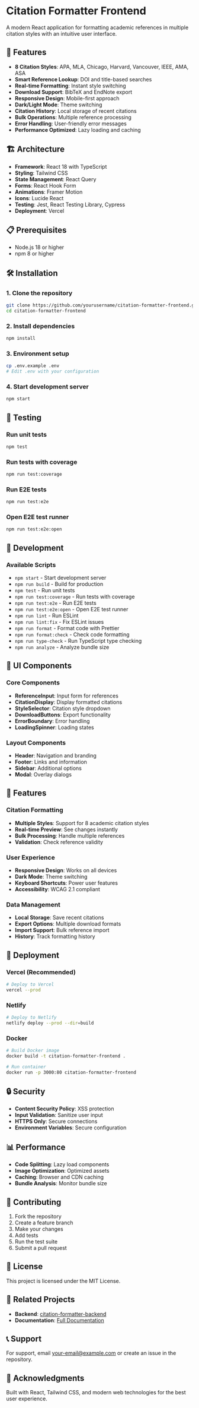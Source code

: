 # Citation Formatter Frontend

A modern React application for formatting academic references in multiple citation styles with an intuitive user interface.

## 🚀 Features

- **8 Citation Styles**: APA, MLA, Chicago, Harvard, Vancouver, IEEE, AMA, ASA
- **Smart Reference Lookup**: DOI and title-based searches
- **Real-time Formatting**: Instant style switching
- **Download Support**: BibTeX and EndNote export
- **Responsive Design**: Mobile-first approach
- **Dark/Light Mode**: Theme switching
- **Citation History**: Local storage of recent citations
- **Bulk Operations**: Multiple reference processing
- **Error Handling**: User-friendly error messages
- **Performance Optimized**: Lazy loading and caching

## 🏗️ Architecture

- **Framework**: React 18 with TypeScript
- **Styling**: Tailwind CSS
- **State Management**: React Query
- **Forms**: React Hook Form
- **Animations**: Framer Motion
- **Icons**: Lucide React
- **Testing**: Jest, React Testing Library, Cypress
- **Deployment**: Vercel

## 📋 Prerequisites

- Node.js 18 or higher
- npm 8 or higher

## 🛠️ Installation

### 1. Clone the repository
```bash
git clone https://github.com/yourusername/citation-formatter-frontend.git
cd citation-formatter-frontend
```

### 2. Install dependencies
```bash
npm install
```

### 3. Environment setup
```bash
cp .env.example .env
# Edit .env with your configuration
```

### 4. Start development server
```bash
npm start
```

## 🧪 Testing

### Run unit tests
```bash
npm test
```

### Run tests with coverage
```bash
npm run test:coverage
```

### Run E2E tests
```bash
npm run test:e2e
```

### Open E2E test runner
```bash
npm run test:e2e:open
```

## 🔧 Development

### Available Scripts

- `npm start` - Start development server
- `npm run build` - Build for production
- `npm test` - Run unit tests
- `npm run test:coverage` - Run tests with coverage
- `npm run test:e2e` - Run E2E tests
- `npm run test:e2e:open` - Open E2E test runner
- `npm run lint` - Run ESLint
- `npm run lint:fix` - Fix ESLint issues
- `npm run format` - Format code with Prettier
- `npm run format:check` - Check code formatting
- `npm run type-check` - Run TypeScript type checking
- `npm run analyze` - Analyze bundle size

## 🎨 UI Components

### Core Components
- **ReferenceInput**: Input form for references
- **CitationDisplay**: Display formatted citations
- **StyleSelector**: Citation style dropdown
- **DownloadButtons**: Export functionality
- **ErrorBoundary**: Error handling
- **LoadingSpinner**: Loading states

### Layout Components
- **Header**: Navigation and branding
- **Footer**: Links and information
- **Sidebar**: Additional options
- **Modal**: Overlay dialogs

## 🎯 Features

### Citation Formatting
- **Multiple Styles**: Support for 8 academic citation styles
- **Real-time Preview**: See changes instantly
- **Bulk Processing**: Handle multiple references
- **Validation**: Check reference validity

### User Experience
- **Responsive Design**: Works on all devices
- **Dark Mode**: Theme switching
- **Keyboard Shortcuts**: Power user features
- **Accessibility**: WCAG 2.1 compliant

### Data Management
- **Local Storage**: Save recent citations
- **Export Options**: Multiple download formats
- **Import Support**: Bulk reference import
- **History**: Track formatting history

## 🚀 Deployment

### Vercel (Recommended)
```bash
# Deploy to Vercel
vercel --prod
```

### Netlify
```bash
# Deploy to Netlify
netlify deploy --prod --dir=build
```

### Docker
```bash
# Build Docker image
docker build -t citation-formatter-frontend .

# Run container
docker run -p 3000:80 citation-formatter-frontend
```

## 🔒 Security

- **Content Security Policy**: XSS protection
- **Input Validation**: Sanitize user input
- **HTTPS Only**: Secure connections
- **Environment Variables**: Secure configuration

## 📊 Performance

- **Code Splitting**: Lazy load components
- **Image Optimization**: Optimized assets
- **Caching**: Browser and CDN caching
- **Bundle Analysis**: Monitor bundle size

## 🤝 Contributing

1. Fork the repository
2. Create a feature branch
3. Make your changes
4. Add tests
5. Run the test suite
6. Submit a pull request

## 📄 License

This project is licensed under the MIT License.

## 🔗 Related Projects

- **Backend**: [citation-formatter-backend](https://github.com/yourusername/citation-formatter-backend)
- **Documentation**: [Full Documentation](https://github.com/yourusername/citation-formatter)

## 📞 Support

For support, email your-email@example.com or create an issue in the repository.

## 🎉 Acknowledgments

Built with React, Tailwind CSS, and modern web technologies for the best user experience.
